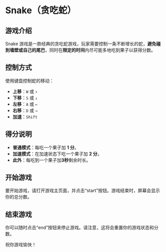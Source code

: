 # Snake（贪吃蛇）

## 游戏介绍
Snake 游戏是一款经典的贪吃蛇游戏，玩家需要控制一条不断增长的蛇，**避免碰到墙壁或自己的尾巴**，同时在**限定的时间**内尽可能多地吃到果子以获得分数。

## 控制方式
使用键盘控制蛇的移动：
- **上移**：`W` 或 `↑`
- **下移**：`S` 或 `↓`
- **左移**：`A` 或 `←`
- **右移**：`D` 或 `→`
- **加速**：`Shift`

## 得分说明
- **普通模式**：每吃一个果子加 **1 分**。
- **加速模式**：在加速状态下吃一个果子加 **2 分**。
- **此外**：每吃到一个果子加**3秒**剩余时长。

## 开始游戏
要开始游戏，请打开游戏主页面，并点击“start”按钮。游戏结束时，屏幕会显示你的总分数。

## 结束游戏
你可以随时点击“end”按钮来停止游戏。请注意，这将会重置你的游戏状态和分数。

祝你游戏愉快！
